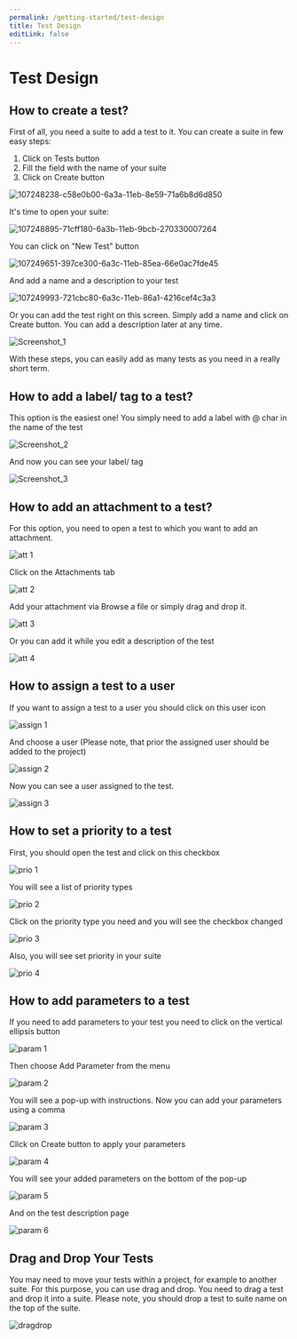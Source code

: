 ```yaml
---
permalink: /getting-started/test-design
title: Test Design
editLink: false
---
```


# Test Design

## **How to create a test?**

First of all, you need a suite to add a test to it. 
You can create a suite in few easy steps:

1. Click on Tests button
2. Fill the field with the name of your suite
3.  Click on Create button

![107248238-c58e0b00-6a3a-11eb-8e59-71a6b8d6d850](https://user-images.githubusercontent.com/77803888/107252438-03d8f980-6a3e-11eb-8c02-a459cc27e46e.png)

It's time to open your suite:

![107248895-71cff180-6a3b-11eb-9bcb-270330007264](https://user-images.githubusercontent.com/77803888/107252511-16533300-6a3e-11eb-9bdc-15d12c9cda25.png)

You can click on "New Test" button 

![107249651-397ce300-6a3c-11eb-85ea-66e0ac7fde45](https://user-images.githubusercontent.com/77803888/107252534-1ce1aa80-6a3e-11eb-85cf-90ffaa24d587.png)

And add a name and a description to your test

![107249993-721cbc80-6a3c-11eb-86a1-4216cef4c3a3](https://user-images.githubusercontent.com/77803888/107252546-1fdc9b00-6a3e-11eb-8c29-f76410ff2c22.png)

Or you can add the test right on this screen. Simply add a name and click on Create button. You can add a description later at any time.

![Screenshot_1](https://user-images.githubusercontent.com/77803888/107253458-fe2fe380-6a3e-11eb-9409-5e49b9d365cb.jpg)

With these steps, you can easily add as many tests as you need in a really short term.

## **How to add a label/ tag to a test?**

This option is the easiest one! You simply need to add a label with @ char in the name of the test

![Screenshot_2](https://user-images.githubusercontent.com/77803888/107258031-03436180-6a44-11eb-8bb6-4293e9655927.jpg)

And now you can see your label/ tag

![Screenshot_3](https://user-images.githubusercontent.com/77803888/107258147-23732080-6a44-11eb-8e3e-e0b9f7dfeaa7.jpg)

## **How to add an attachment to a test?**

For this option, you need to open a test to which you want to add an attachment. 

![att 1](https://user-images.githubusercontent.com/77803888/107259926-430b4880-6a46-11eb-8d1d-db33ffecaa27.jpg)

Click on the Attachments tab

![att 2](https://user-images.githubusercontent.com/77803888/107259991-54eceb80-6a46-11eb-8ff0-272a62ed463a.jpg)

Add your attachment via Browse a file or simply drag and drop it.

![att 3](https://user-images.githubusercontent.com/77803888/107260167-85cd2080-6a46-11eb-88ff-d732bbc4d289.jpg)

Or you can add it while you edit a description of the test

![att 4](https://user-images.githubusercontent.com/77803888/107261652-3be53a00-6a48-11eb-8c6e-9a544c06259b.jpg)

## **How to assign a test to a user**

If you want to assign a test to a user you should click on this user icon

![assign 1](https://user-images.githubusercontent.com/77803888/107271203-91bfdf00-6a54-11eb-897f-9e5f036b95b3.jpg)

And choose a user (Please note, that prior the assigned user should be added to the project)

![assign 2](https://user-images.githubusercontent.com/77803888/107271246-a2705500-6a54-11eb-9caf-c729ee83bf1e.jpg)

Now you can see a user assigned to the test.

![assign 3](https://user-images.githubusercontent.com/77803888/107271569-1d397000-6a55-11eb-9f3e-c42977a7ab1d.jpg)

## **How to set a priority to a test**

First, you should open the test and click on this checkbox

![prio 1](https://user-images.githubusercontent.com/77803888/107272525-7ce44b00-6a56-11eb-9136-461a52c8fa0d.jpg)

You will see a list of priority types

![prio 2](https://user-images.githubusercontent.com/77803888/107272594-97b6bf80-6a56-11eb-9ae7-c2d76c6e9910.jpg)

Click on the priority type you need and you will see the checkbox changed

![prio 3](https://user-images.githubusercontent.com/77803888/107272685-c0d75000-6a56-11eb-8177-810f632a5c44.jpg)

Also, you will see set priority in your suite

![prio 4](https://user-images.githubusercontent.com/77803888/107273197-668abf00-6a57-11eb-9312-2ba8755c164e.jpg)

## **How to add parameters to a test**

If you need to add parameters to your test you need to click on the vertical ellipsis button

![param 1](https://user-images.githubusercontent.com/77803888/107274640-5542b200-6a59-11eb-91e7-50453d3e1fa5.jpg)

Then choose Add Parameter from the menu

![param 2](https://user-images.githubusercontent.com/77803888/107274735-80c59c80-6a59-11eb-882d-df06a931d720.jpg)

You will see a pop-up with instructions. Now you can add your parameters using a comma

![param 3](https://user-images.githubusercontent.com/77803888/107274897-b66a8580-6a59-11eb-9634-514a30fe495a.jpg)

Click on Create button to apply your parameters

![param 4](https://user-images.githubusercontent.com/77803888/107275045-eb76d800-6a59-11eb-8186-092113e94eda.jpg)

You will see your added parameters on the bottom of the pop-up

![param 5](https://user-images.githubusercontent.com/77803888/107275180-14976880-6a5a-11eb-8e12-0fa6a26754ef.jpg)

And on the test description page

![param 6](https://user-images.githubusercontent.com/77803888/107275231-25e07500-6a5a-11eb-9ada-aa273d96fea8.jpg)

## **Drag and Drop Your Tests**

You may need to move your tests within a project, for example to another suite. For this purpose, you can use drag and drop. You need to drag a test and drop it into a suite. Please note, you should drop a test to suite name on the top of the suite.

![dragdrop](https://user-images.githubusercontent.com/77803888/109201066-095a7180-77aa-11eb-8066-7a4d3f6740da.gif)














